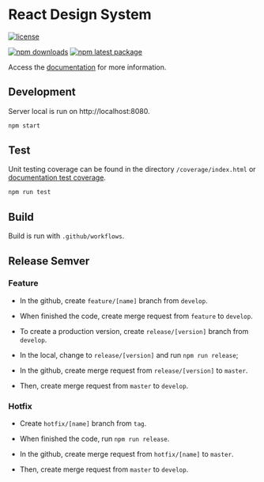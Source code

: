 # React Design System

[![license](https://img.shields.io/badge/license-MIT-blue.svg)](https://github.com/diegoavieira/rdsystem/blob/master/LICENSE)

<!-- [![pipeline status](https://github.com/diegoavieira/rdsystem/badges/master/pipeline.svg)](https://github.com/diegoavieira/rdsystem/commits/master)
[![coverage report](https://github.com/diegoavieira/rdsystem/badges/master/coverage.svg)](https://diegoavieira.github.io/rdsystem/coverage/index.html) -->

[![npm downloads](https://img.shields.io/npm/dm/@rdsystem/common.svg)](https://www.npmjs.com/package/@rdsystem/common)
[![npm latest package](https://img.shields.io/npm/v/@rdsystem/common/latest.svg)](https://www.npmjs.com/package/@rdsystem/common)

Access the [documentation](https://diegoavieira.github.io/rdsystem) for more information.

## Development

Server local is run on http://localhost:8080.

```sh
npm start
```

## Test

Unit testing coverage can be found in the directory `/coverage/index.html` or [documentation test coverage](https://diegoavieira.github.io/rdsystem/coverage/index.html).

```sh
npm run test
```

## Build

Build is run with `.github/workflows`.

## Release Semver

### Feature

- In the github, create `feature/[name]` branch from `develop`.

- When finished the code, create merge request from `feature` to `develop`.

- To create a production version, create `release/[version]` branch from `develop`.

- In the local, change to `release/[version]` and run `npm run release`;

- In the github, create merge request from `release/[version]` to `master`.

- Then, create merge request from `master` to `develop`.

### Hotfix

- Create `hotfix/[name]` branch from `tag`.

- When finished the code, run `npm run release`.

- In the github, create merge request from `hotfix/[name]` to `master`.

- Then, create merge request from `master` to `develop`.
